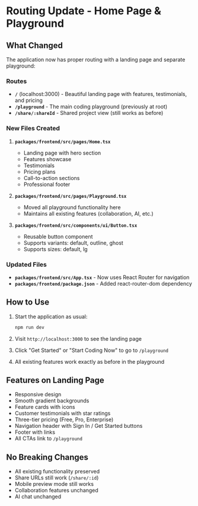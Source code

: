 # Routing Update - Home Page & Playground

## What Changed

The application now has proper routing with a landing page and separate playground:

### Routes
- **`/`** (localhost:3000) - Beautiful landing page with features, testimonials, and pricing
- **`/playground`** - The main coding playground (previously at root)
- **`/share/:shareId`** - Shared project view (still works as before)

### New Files Created

1. **`packages/frontend/src/pages/Home.tsx`**
   - Landing page with hero section
   - Features showcase
   - Testimonials
   - Pricing plans
   - Call-to-action sections
   - Professional footer

2. **`packages/frontend/src/pages/Playground.tsx`**
   - Moved all playground functionality here
   - Maintains all existing features (collaboration, AI, etc.)

3. **`packages/frontend/src/components/ui/Button.tsx`**
   - Reusable button component
   - Supports variants: default, outline, ghost
   - Supports sizes: default, lg

### Updated Files

- **`packages/frontend/src/App.tsx`** - Now uses React Router for navigation
- **`packages/frontend/package.json`** - Added react-router-dom dependency

## How to Use

1. Start the application as usual:
   ```bash
   npm run dev
   ```

2. Visit `http://localhost:3000` to see the landing page
3. Click "Get Started" or "Start Coding Now" to go to `/playground`
4. All existing features work exactly as before in the playground

## Features on Landing Page

- Responsive design
- Smooth gradient backgrounds
- Feature cards with icons
- Customer testimonials with star ratings
- Three-tier pricing (Free, Pro, Enterprise)
- Navigation header with Sign In / Get Started buttons
- Footer with links
- All CTAs link to `/playground`

## No Breaking Changes

- All existing functionality preserved
- Share URLs still work (`/share/:id`)
- Mobile preview mode still works
- Collaboration features unchanged
- AI chat unchanged
